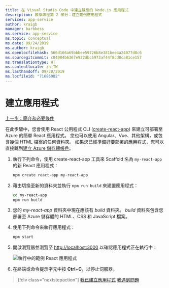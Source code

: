 ```yaml
---
title: 在 Visual Studio Code 中建立靜態的 Node.js 應用程式
description: 教學課程第 2 部分：建立範例應用程式
services: app-service
author: kraigb
manager: barbkess
ms.service: app-service
ms.topic: conceptual
ms.date: 09/24/2019
ms.author: kraigb
ms.openlocfilehash: 566d166a69bbbee59726b8e381bee4a24077d8c6
ms.sourcegitcommit: c04984b6367e922dbc5973af44f8cd0ca81ce157
ms.translationtype: HT
ms.contentlocale: zh-TW
ms.lasthandoff: 09/30/2019
ms.locfileid: "71685982"
---
```

# <a name="create-the-app"></a>建立應用程式

[上一步：簡介和必要條件](tutorial-vscode-static-website-node-01.md)

在此步驟中，您會使用 React 公用程式 CLI ([create-react-app](https://github.com/facebook/create-react-app)) 來建立可部署至 Azure 的簡單 React 應用程式。 您也可以使用 Angular、Vue、其他架構，或包含幾個 HTML 檔案的任何資料夾。 如果您已經準備好要部署的應用程式，您可以直接跳到[建立 Azure 儲存體帳戶](tutorial-vscode-static-website-node-03.md)。

1. 執行下列命令，使用 create-react-app 工具來 Scaffold 名為 `my-react-app` 的新 React 應用程式：

    ```bash
    npm create react-app my-react-app
    ```

1. 藉由切換至新的資料夾並執行 `npm run build` 來建置應用程式：

    ```bash
    cd my-react-app
    npm run build
    ```

1. 您的 *my-react-app* 資料夾中現在應該有 *build* 資料夾。 *build* 資料夾包含您部署至 Azure 儲存體的 HTML、CSS 和 JavaScript 檔案。

1. 使用下列命令來執行應用程式：

    ```bash
    npm start
    ```

1. 開啟瀏覽器並瀏覽至 [http://localhost:3000](http://localhost:3000) 以確認應用程式正在執行中：

    ![執行中的範例 React 應用程式](media/static-website/local-app.png)

1. 在終端或命令提示字元中按 **Ctrl**+**C**，以停止伺服器。

> [!div class="nextstepaction"]
> [我已建立應用程式](tutorial-vscode-static-website-node-03.md) [我遇到問題](https://www.research.net/r/PWZWZ52?tutorial=node-deployment-staticwebsite&step=create-app)
